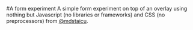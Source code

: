 #A form experiment
A simple form experiment on top of an overlay using nothing but Javascript (no libraries or frameworks) and CSS (no preprocessors) from [@mdstaicu](https://twitter.com/mdstaicu).